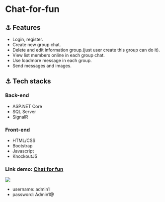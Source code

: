 # Chat-for-fun
## ⚓ Features
* Login, register.
* Create new group chat.
* Delete and edit information group.(just user create this group can do it).
* View list members online in each group chat.
* Use loadmore message in each group.
* Send messages and images.
## ⚓ Tech stacks
### Back-end
* ASP.NET Core 
* SQL Server
* SignalR 
### Front-end
* HTML/CSS
* Bootstrap
* Javascript
* KnockoutJS
### Link demo: <a href="https://chat-app-ducvuive2.azurewebsites.net/" target="_blank">Chat for fun</a>
![](./WebApplication1/wwwroot/images_info/ScreenPage.png) 
* username: admin1 
* password: Admin1@
